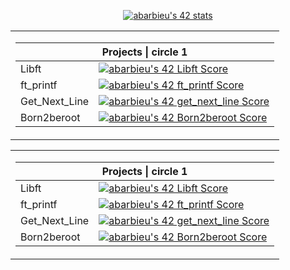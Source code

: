 <p align="center"><a href="https://github.com/JaeSeoKim/badge42"><img src="https://badge42.vercel.app/api/v2/clh7t2y4h006808mgeuk0cyy7/stats?cursusId=21&coalitionId=52" alt="abarbieu's 42 stats" /></a></p>
<table>
        <tbody>
                <tr>
                        <td><table>
        <thead>
        <tr>
          <th colspan="2">Projects | circle 1</th>
        </tr>
          </thead>
          <tbody>
        <tr>
          <td>Libft</td>
          <td><a href="https://github.com/JaeSeoKim/badge42"><img src="https://badge42.vercel.app/api/v2/clh7t2y4h006808mgeuk0cyy7/project/3053890" alt="abarbieu's 42 Libft Score" /></a></td>
        </tr>
        <tr>
          <td>ft_printf</td>
          <td><a href="https://github.com/JaeSeoKim/badge42"><img src="https://badge42.vercel.app/api/v2/clh7t2y4h006808mgeuk0cyy7/project/3072727" alt="abarbieu's 42 ft_printf Score" /></a></td>
        </tr>
        <tr>
          <td>Get_Next_Line</td>
          <td><a href="https://github.com/JaeSeoKim/badge42"><img src="https://badge42.vercel.app/api/v2/clh7t2y4h006808mgeuk0cyy7/project/3072737" alt="abarbieu's 42 get_next_line Score" /></a></td>
        </tr>
        <tr>
          <td>Born2beroot</td>
          <td><a href="https://github.com/JaeSeoKim/badge42"><img src="https://badge42.vercel.app/api/v2/clh7t2y4h006808mgeuk0cyy7/project/3072731" alt="abarbieu's 42 Born2beroot Score" /></a></td>
        </tr>
    </tbody>
  </table>
  </tr>
  <tr>
  <table>
        <tbody>
                <tr>
                        <td><table>
        <thead>
        <tr>
          <th colspan="2">Projects | circle 1</th>
        </tr>
          </thead>
          <tbody>
        <tr>
          <td>Libft</td>
          <td><a href="https://github.com/JaeSeoKim/badge42"><img src="https://badge42.vercel.app/api/v2/clh7t2y4h006808mgeuk0cyy7/project/3053890" alt="abarbieu's 42 Libft Score" /></a></td>
        </tr>
        <tr>
          <td>ft_printf</td>
          <td><a href="https://github.com/JaeSeoKim/badge42"><img src="https://badge42.vercel.app/api/v2/clh7t2y4h006808mgeuk0cyy7/project/3072727" alt="abarbieu's 42 ft_printf Score" /></a></td>
        </tr>
        <tr>
          <td>Get_Next_Line</td>
          <td><a href="https://github.com/JaeSeoKim/badge42"><img src="https://badge42.vercel.app/api/v2/clh7t2y4h006808mgeuk0cyy7/project/3072737" alt="abarbieu's 42 get_next_line Score" /></a></td>
        </tr>
        <tr>
          <td>Born2beroot</td>
          <td><a href="https://github.com/JaeSeoKim/badge42"><img src="https://badge42.vercel.app/api/v2/clh7t2y4h006808mgeuk0cyy7/project/3072731" alt="abarbieu's 42 Born2beroot Score" /></a></td>
        </tr>
    </tbody>
  </table></td>
                </tr>